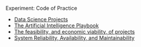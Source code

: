<br>

Experiment: Code of Practice

* [Data Science Projects](https://pubsonline.informs.org/action/doSearch?&target=digital-object-search&content=digitalObjects&Keywords=Principles%20for%20Successful%20Analytics%20Projects)
* [The Artificial Intelligence Playbook](https://www.machinelearningkeynote.com/the-ai-playbook)
* [The feasibility, and economic viability, of projects](https://ppp.worldbank.org/public-private-partnership/assessing-project-feasibility-and-economic-viability)
* [System Reliability, Availability, and Maintainability](https://sebokwiki.org/wiki/System_Reliability,_Availability,_and_Maintainability)



<br>
<br>

<br>
<br>

<br>
<br>

<br>
<br>
